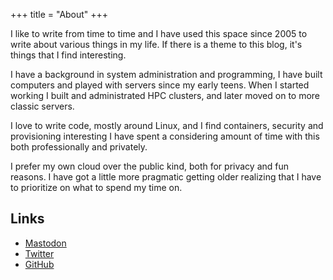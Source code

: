 +++
title = "About"
+++

I like to write from time to time and I have used this space since 2005 to write about various things in my life. If there is a theme to this blog, it's things that I find interesting.

I have a background in system administration and programming, I have built computers and played with servers since my early teens. When I started working I built and administrated HPC clusters, and later moved on to more classic servers.

I love to write code, mostly around Linux, and I find containers, security and provisioning interesting I have spent a considering amount of time with this both professionally and privately.

I prefer my own cloud over the public kind, both for privacy and fun reasons. I have got a little more pragmatic getting older realizing that I have to prioritize on what to spend my time on.

## Links

* [Mastodon](https://mastodon.app.stefanberggren.se/@nsg)
* [Twitter](https://twitter.com/nsgb)
* [GitHub](https://github.com/nsg)
